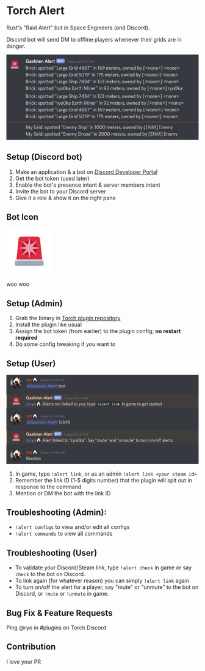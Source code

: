# Torch Alert

Rust's "Raid Alert" but in Space Engineers (and Discord).

Discord bot will send DM to offline players whenever their grids are in danger. 

![user alerts](docs/user_alerts.png)

## Setup (Discord bot)

1. Make an application & a bot on [Discord Developer Portal](https://discord.com/developers/applications)
1. Get the bot token (used later)
1. Enable the bot's presence intent & server members intent
1. Invite the bot to your Discord server
1. Give it a role & show it on the right pane

## Bot Icon

![bot icon](docs/icon.png)

woo woo

## Setup (Admin)

1. Grab the binary in [Torch plugin repository](https://torchapi.net/plugins/item/5a486edf-d677-4c5d-a4d7-9015dd9fb20b)
1. Install the plugin like usual
1. Assign the bot token (from earlier) to the plugin config; **no restart required**
1. Do some config tweaking if you want to

## Setup (User)

![user setup](docs/user_setup.png)

1. In game, type `!alert link`, or as an admin `!alert link <your steam id>`
1. Remember the link ID (1-5 digits number) that the plugin will spit out in response to the command
1. Mention or DM the bot with the link ID

## Troubleshooting (Admin):

* `!alert configs` to view and/or edit all configs
* `!alert commands` to view all commands

## Troubleshooting (User)

* To validate your Discord/Steam link, type `!alert check` in game or say `check` to the bot on Discord.
* To link again (for whatever reason) you can simply `!alert link` again.
* To turn on/off the alert for a player, say "mute" or "unmute" to the bot on Discord, or `!mute` or `!unmute` in game.

## Bug Fix & Feature Requests

Ping @ryo in #plugins on Torch Discord

## Contribution

I love your PR
